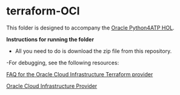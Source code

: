 # terraform-OCI

This folder is designed to accompany the [Oracle Python4ATP HOL](https://github.com/edercervantes/learning-library/tree/master/workshops/python4atp).

**Instructions for running the folder**

- All you need to do is download the zip file from this repository.

-For debugging, see the following resources:

[FAQ for the Oracle Cloud Infrastructure Terraform provider](https://www.terraform.io/docs/providers/oci/guides/faq.html)

[Oracle Cloud Infrastructure Provider](https://www.terraform.io/docs/providers/oci/index.html)